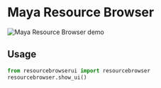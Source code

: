 # Maya Resource Browser

![Maya Resource Browser demo](https://user-images.githubusercontent.com/90312092/133942055-21aa2578-2a74-48a2-8af0-84c8e7cccfcb.gif)

## Usage
```python
from resourcebrowserui import resourcebrowser
resourcebrowser.show_ui()
```